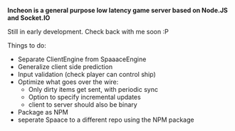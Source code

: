 **Incheon is a general purpose low latency game server based on Node.JS and Socket.IO**

Still in early development. Check back with me soon :P

Things to do:

* Separate ClientEngine from SpaaaceEngine
* Generalize client side prediction
* Input validation (check player can control ship)
* Optimize what goes over the wire:
    * Only dirty items get sent, with periodic sync
    * Option to specify incremental updates
    * client to server should also be binary
* Package as NPM
* seperate Spaace to a different repo using the NPM package